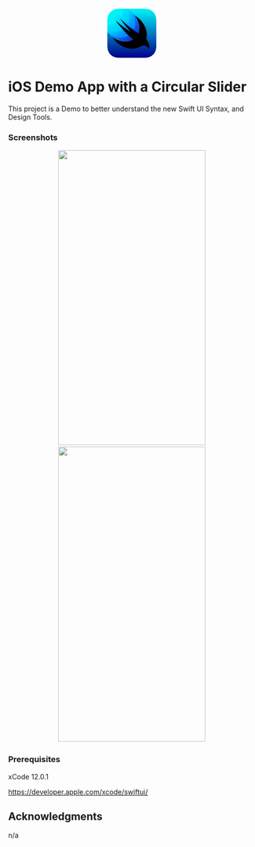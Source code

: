 <p align="center">
<img src="https://github.com/gdavisiv/Vivid-UI---DesignCode/blob/UI-Updates/DesignCode_1/Assets.xcassets/swiftuiLogo.png" height="100" width="100">
</p>

# iOS Demo App with a Circular Slider

This project is a Demo to better understand the new Swift UI Syntax, and Design Tools. 

### Screenshots

<p align="center">
<img src="https://github.com/gdavisiv/Vivid-UI---DesignCode/blob/UI-Updates/CS1.png" height="600" width="300">
<img src="https://github.com/gdavisiv/Vivid-UI---DesignCode/blob/UI-Updates/CS2.png" height="600" width="300">
</p>

### Prerequisites

xCode 12.0.1

https://developer.apple.com/xcode/swiftui/

## Acknowledgments
 
 n/a
